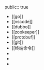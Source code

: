 public:: true

- [[go]]
- [[vscode]]
- [[dubbo]]
- [[zookeeper]]
- [[protobuf]]
- [[git]]
- [[终端命令]]
-
-
-